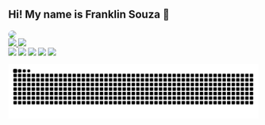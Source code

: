 ## Hi! My name is Franklin Souza 👋

 <img align="center" height="250" style="border-radius:50px;" src="https://media.giphy.com/media/dyjrpqaUVqCELGuQVr/giphy.gif">

<div align="height">
  <a href="https://github.com/ffraanks">
  <img height="180em" src="https://github-readme-stats.vercel.app/api?username=ffraanks&show_icons=true&theme=aura&include_all_commits=true&count_private=true"/>
  <img height="180em" src="https://github-readme-stats.vercel.app/api/top-langs/?username=ffraanks&layout=compact&langs_count=7&theme=aura"/>
</div>
 <div>
  <a href = "https://t.me/FranklinTech"><img src="https://img.shields.io/badge/Telegram-2CA5E0?style=for-the-badge&logo=telegram&logoColor=white" target="_blank"></a>
  <a href="https://www.instagram.com/_f.oliveira98/" target="_blank"><img src="https://img.shields.io/badge/-Instagram-%23E4405F?style=for-the-badge&logo=instagram&logoColor=white" target="_blank"></a>
<!--  <a href="https://discord.com/channels/916726328697430046/916726896430055504" target="_blank"><img src="https://img.shields.io/badge/Discord-7289DA?style=for-the-badge&logo=discord&logoColor=white" target="_blank"></a>  -->
  <a href = "mailto:franklinpb98@gmail.com"><img src="https://img.shields.io/badge/-Gmail-%23333?style=for-the-badge&logo=gmail&logoColor=white" target="_blank"></a>
   <a href = "https://www.reddit.com/user/FranklinTech"><img src="https://img.shields.io/badge/Reddit-FF4500?style=for-the-badge&logo=reddit&logoColor=white" target="_blank"></a>
   <a href = "https://wiki.archlinux.org/title/User:FranklinTech"><img src="https://img.shields.io/badge/Arch_Linux-1793D1?style=for-the-badge&logo=arch-linux&logoColor=white" target="_blank"></a>
  
![Snake animation](https://github.com/ffraanks/ffraanks/blob/output/github-contribution-grid-snake.svg)
</div>
  

